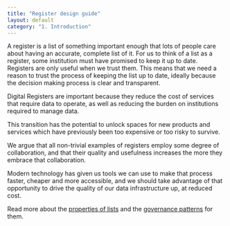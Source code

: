 ```yaml
---
title: "Register design guide"
layout: default
category: "1. Introduction"
---
```


A register is a list of something important enough that lots of people care about having an accurate, complete list of it. For us to think of a list as a register, some institution must have promised to keep it up to date. Registers are only useful when we trust them. This means that we need a reason to trust the process of keeping the list up to date, ideally because the decision making process is clear and transparent.

Digital Registers are important because they reduce the cost of services that require data to operate, as well as reducing the burden on institutions required to manage data.

This transition has the potential to unlock spaces for new products and services which have previously been too expensive or too risky to survive.

We argue that all non-trivial examples of registers employ some degree of collaboration, and that their quality and usefulness increases the more they embrace that collaboration.

Modern technology has given us tools we can use to make that process faster, cheaper and more accessible, and we should take advantage of that opportunity to drive the quality of our data infrastructure up, at reduced cost.

Read more about the <a href="{{ site.baseurl }}/list_properties">properties of lists</a> and the <a href="{{ site.baseurl }}/governance_patterns">governance patterns</a> for them.
